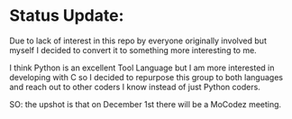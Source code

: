 # Status Update:

Due to lack of interest in this repo by everyone originally involved but myself I decided to convert it to something more interesting to me.

I think Python is an excellent Tool Language but I am more interested in developing with C so I decided to repurpose this group to both languages and reach out to other coders I know instead of just Python coders.

SO: the upshot is that on December 1st there will be a MoCodez meeting.

